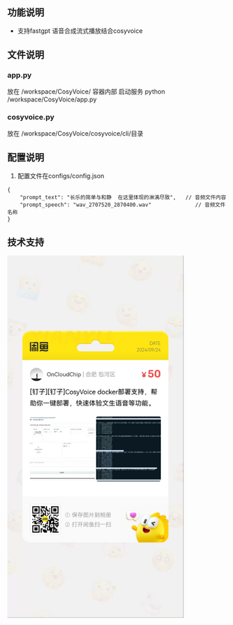 ## 功能说明
* 支持fastgpt 语音合成流式播放结合cosyvoice
  
## 文件说明
### app.py
放在 /workspace/CosyVoice/
容器内部 启动服务 python /workspace/CosyVoice/app.py

### cosyvoice.py
放在 /workspace/CosyVoice/cosyvoice/cli/目录

## 配置说明
1. 配置文件在configs/config.json

```
{
    "prompt_text": "长乐的简单与和静  在这里体现的淋漓尽致",   // 音频文件内容
    "prompt_speech": "wav_2707520_2870400.wav"              // 音频文件名称
}
```

## 技术支持

<img src=cc8040975eb0b5f59f1010804929d35.jpg#pic_center.png width=80%/>